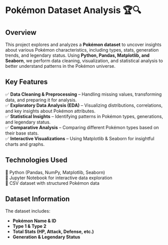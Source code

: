 

# **Pokémon Dataset Analysis 🏆🔍**  

## **Overview**  
This project explores and analyzes a **Pokémon dataset** to uncover insights about various Pokémon characteristics, including types, stats, generation trends, and legendary status. Using **Python, Pandas, Matplotlib, and Seaborn**, we perform data cleaning, visualization, and statistical analysis to better understand patterns in the Pokémon universe.  

## **Key Features**  
✅ **Data Cleaning & Preprocessing** – Handling missing values, transforming data, and preparing it for analysis.  
✅ **Exploratory Data Analysis (EDA)** – Visualizing distributions, correlations, and key insights about Pokémon attributes.  
✅ **Statistical Insights** – Identifying patterns in Pokémon types, generations, and legendary status.  
✅ **Comparative Analysis** – Comparing different Pokémon types based on their base stats.  
✅ **Interactive Visualizations** – Using Matplotlib & Seaborn for insightful charts and graphs.  

## **Technologies Used**  
📌 Python (Pandas, NumPy, Matplotlib, Seaborn)  
📌 Jupyter Notebook for interactive data exploration  
📌 CSV dataset with structured Pokémon data  

## **Dataset Information**  
The dataset includes:  
- **Pokémon Name & ID**  
- **Type 1 & Type 2**  
- **Total Stats (HP, Attack, Defense, etc.)**  
- **Generation & Legendary Status**  
